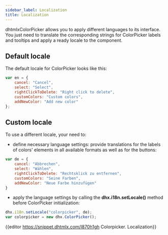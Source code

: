 ```yaml
---
sidebar_label: Localization
title: Localization
---          
```


dhtmlxColorPicker allows you to apply different languages to its interface. You just need to translate the corresponding strings for ColorPicker labels and tooltips and apply a ready locale to the component.


Default locale
------------

The default locale for ColorPicker looks like this:

~~~js
var en = {
	cancel: "Cancel",
	select: "Select",
	rightClickToDelete: "Right click to delete",
	customColors: "Custom colors",
	addNewColor: "Add new color"
};
~~~

Custom locale
------------

To use a different locale, your need to:

- define necessary language settings: provide translations for the labels of colors' elements in all available formats as well as for the buttons:

~~~js
var de = {
	cancel: "Abbrechen",
	select: "Wählen",
	rightClickToDelete: "Rechtsklick zu entfernen",
	customColors: "Seine Farben",
	addNewColor: "Neue Farbe hinzufügen"
}
~~~

- apply the language settings by calling the **dhx.i18n.setLocale()** method before ColorPicker initialization:

~~~js
dhx.i18n.setLocale("colorpicker", de);
var colorpicker = new dhx.ColorPicker();
~~~

{{editor    https://snippet.dhtmlx.com/l870h1gh	Colorpicker. Localization}}